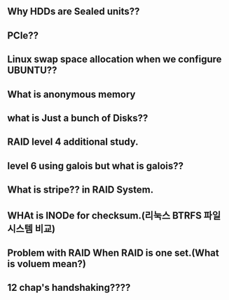 ## Why HDDs are Sealed units??

## PCIe??

## Linux swap space allocation when we configure UBUNTU?? 

## What is anonymous memory

## what is Just a bunch of Disks??

## RAID level 4 additional study.

## level 6 using galois but what is galois??

## What is stripe?? in RAID System.

## WHAt is INODe for checksum.(리눅스 BTRFS 파일시스템 비교)

## Problem with RAID When RAID is one set.(What is voluem mean?)

## 12 chap's handshaking????
